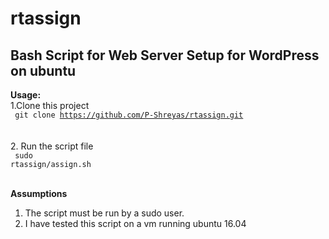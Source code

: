 # rtassign
<h2>Bash Script for Web Server Setup for WordPress on ubuntu</h2>

<B>Usage:</B>
<br>
1.Clone this project
<br>
<code>
git clone https://github.com/P-Shreyas/rtassign.git
</code>
<br><br>
2. Run the script file
<br>
<code>
sudo rtassign/assign.sh
</code>

<br>
<b>Assumptions</b>
<ol>
<li>The script must be run by a sudo user.
<li>I have tested this script on a vm running ubuntu 16.04
</ol>
